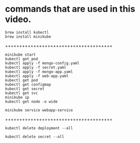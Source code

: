 # commands that are used in this video.

```
brew install kubectl
brew install minikube
```
++++++++++++++++++++++++++++++++++++++
```
minikube start
kubectl get pod
kubectl apply -f mongo-config.yaml
kubectl apply -f secret.yaml
kubectl apply -f mongo-app.yaml
kubectl apply -f web-app.yaml
kubectl get pod
kubectl get configmap
kubectl get secret
kubectl get svc
minikube ip
kubectl get node -o wide
```

```
minikube service webapp-service
```
++++++++++++++++++++++++++++++++++++++
```
kubectl delete deployment --all
```
```
kubectl delete secret --all
```
